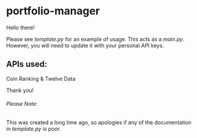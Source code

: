 # portfolio-manager

Hello there!

Please see *template.py* for an example of usage. This acts as a *main.py*.
However, you will need to update it with your personal API keys. 

## APIs used:
  Coin Ranking
   & Twelve Data

Thank you!

###### Please Note:
This was created a long time ago, so apologies if any of the documentation in *template.py* is poor.
